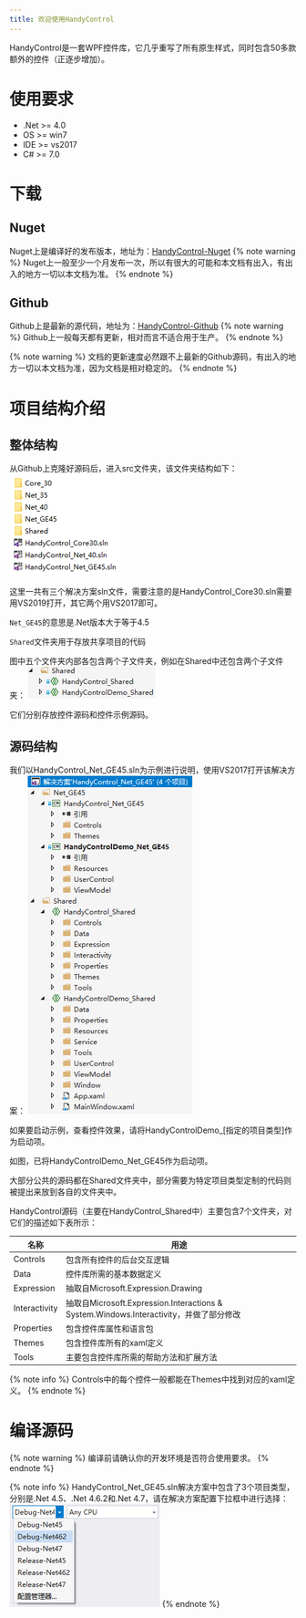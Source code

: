 ```yaml
---
title: 欢迎使用HandyControl
---
```


HandyControl是一套WPF控件库，它几乎重写了所有原生样式，同时包含50多款额外的控件（正逐步增加）。

# 使用要求

 - .Net >= 4.0
 - OS   >= win7
 - IDE  >= vs2017
 - C#   >= 7.0

# 下载

## Nuget

Nuget上是编译好的发布版本，地址为：[HandyControl-Nuget](https://www.nuget.org/packages/HandyControl/)
{% note warning %}
Nuget上一般至少一个月发布一次，所以有很大的可能和本文档有出入，有出入的地方一切以本文档为准。
{% endnote %}

## Github

Github上是最新的源代码，地址为：[HandyControl-Github](https://github.com/HandyOrg/HandyControl)
{% note warning %}
Github上一般每天都有更新，相对而言不适合用于生产。
{% endnote %}

{% note warning %}
文档的更新速度必然跟不上最新的Github源码，有出入的地方一切以本文档为准，因为文档是相对稳定的。
{% endnote %}

# 项目结构介绍

## 整体结构

从Github上克隆好源码后，进入src文件夹，该文件夹结构如下：
![Project_Structure](images/Project_Structure.png)

这里一共有三个解决方案sln文件，需要注意的是HandyControl_Core30.sln需要用VS2019打开，其它两个用VS2017即可。

`Net_GE45`的意思是.Net版本大于等于4.5

`Shared`文件夹用于存放共享项目的代码

图中五个文件夹内部各包含两个子文件夹，例如在Shared中还包含两个子文件夹：
![Sub_Folder_Structure](images/Sub_Folder_Structure.png)

它们分别存放控件源码和控件示例源码。

## 源码结构

我们以HandyControl_Net_GE45.sln为示例进行说明，使用VS2017打开该解决方案：
![Net_GE45_Structure](images/Net_GE45_Structure.png)

如果要启动示例，查看控件效果，请将HandyControlDemo_[指定的项目类型]作为启动项。

如图，已将HandyControlDemo_Net_GE45作为启动项。

大部分公共的源码都在Shared文件夹中，部分需要为特定项目类型定制的代码则被提出来放到各自的文件夹中。

HandyControl源码（主要在HandyControl_Shared中）主要包含7个文件夹，对它们的描述如下表所示：

| 名称 | 用途 |
|-|-|
| Controls | 包含所有控件的后台交互逻辑 |
| Data | 控件库所需的基本数据定义 |
| Expression | 抽取自Microsoft.Expression.Drawing |
| Interactivity | 抽取自Microsoft.Expression.Interactions & System.Windows.Interactivity，并做了部分修改 |
| Properties | 包含控件库属性和语言包 |
| Themes | 包含控件库所有的xaml定义 |
| Tools | 主要包含控件库所需的帮助方法和扩展方法 |

{% note info %}
Controls中的每个控件一般都能在Themes中找到对应的xaml定义。
{% endnote %}

# 编译源码

{% note warning %}
编译前请确认你的开发环境是否符合使用要求。
{% endnote %}

{% note info %}
HandyControl_Net_GE45.sln解决方案中包含了3个项目类型，分别是.Net 4.5、.Net 4.6.2和.Net 4.7，请在解决方案配置下拉框中进行选择：
![Build_Config](images/Build_Config.png)
{% endnote %}